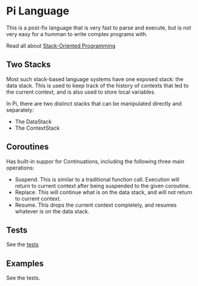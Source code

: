 # Pi Language

This is a post-fix language that is very fast to parse and execute, but is not very easy for a humman to write complex programs with.

Read all about [Stack-Oriented Programming](https://en.wikipedia.org/wiki/Stack-oriented_programming)

## Two Stacks

Most such stack-based language systems have one exposed stack: the data stack. This is used to keep track of the history of contexts that led to the current context, and is also used to store local variables.

In Pi, there are two distinct stacks that can be manipulated directly and separately:

* The DataStack
* The ContextStack

## Coroutines

Has built-in suppor for Continuations, including the following three main operations:

* Suspend. This is similar to a traditional function call. Execution will return to current context after being suspended to the given coroutine.
* Replace. This will continue what is on the data stack, and will not return to current context.
* Resume. This drops the current context completely, and resumes whatever is on the data stack.

## Tests

See the [tests](/Test/TestPi)

## Examples

See the tests.
